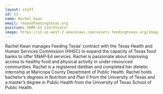 ```yaml
---
layout: staff
id: 13
name: Rachel Kwan
email: rkwan@feedingtexas.org
position: SNAP-Ed Coordinator
image: https://s3-us-west-2.amazonaws.com/assets.feedingtexas.org/images/staff/rachel-kwan.JPG
---
```

Rachel Kwan manages Feeding Texas’ contract with the Texas Health and Human Services Commission (HHSC) to expand the capacity of Texas food banks to offer SNAP-Ed services.  Rachel is passionate about improving access to healthy food and physical activity in under-resourced communities. Rachel is a registered dietitian and completed her dietetic internship at Maricopa County Department of Public Health.  Rachel holds bachelor’s degrees in Nutrition and Plan II from the University of Texas and a master’s degree in Public Health from the University of Texas School of Public Health. 
